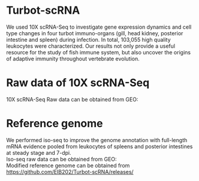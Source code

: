 # Turbot-scRNA
We used 10X scRNA-Seq to investigate gene expression dynamics and cell type changes in four turbot immuno-organs (gill, head kidney, posterior intestine and spleen) during infection. In total, 103,055 high quality leukocytes were characterized. Our results not only provide a useful resource for the study of fish immune system, but also uncover the origins of adaptive immunity throughout vertebrate evolution.

# Raw data of 10X scRNA-Seq
10X scRNA-Seq Raw data can be obtained from GEO:

# Reference genome
We performed iso-seq to improve the genome annotation with full-length mRNA evidence pooled from leukocytes of spleens and posterior intestines at steady stage and 7-dpi.  
Iso-seq raw data can be obtained from GEO:  
Modified reference genome can be obtained from https://github.com/EIB202/Turbot-scRNA/releases/  
